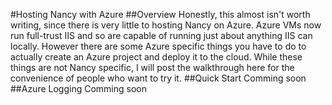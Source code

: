 #Hosting Nancy with Azure
##Overview
Honestly, this almost isn't worth writing, since there is very little to hosting Nancy on Azure.  Azure VMs now run full-trust IIS and so are capable of running just about anything IIS can locally.  However there are some Azure specific things you have to do to actually create an Azure project and deploy it to the cloud.  While these things are not Nancy specific, I will post the walkthrough here for the convenience of people who want to try it.
##Quick Start
Comming soon
##Azure Logging
Comming soon

